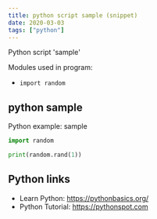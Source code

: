 ```yaml
---
title: python script sample (snippet)
date: 2020-03-03
tags: ["python"]
---
```

Python script 'sample'


Modules used in program: 
* `import random`

## python sample

Python example: sample

```python
import random

print(random.rand(1))

```

## Python links

- Learn Python: https://pythonbasics.org/
- Python Tutorial: https://pythonspot.com
